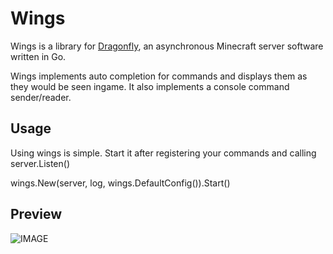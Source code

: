# Wings
Wings is a library for [Dragonfly](https://github.com/df-mc/dragonfly), an asynchronous Minecraft server software written in Go. 

Wings implements auto completion for commands and displays them as they would be seen ingame. It also implements a console command sender/reader.

## Usage
Using wings is simple. Start it after registering your commands and calling server.Listen()

wings.New(server, log, wings.DefaultConfig()).Start()

## Preview
![IMAGE](https://media.discordapp.net/attachments/745099242904748153/1026840478693466223/unknown.png)

